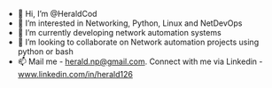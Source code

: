 - 👋 Hi, I’m @HeraldCod
- 👀 I’m interested in Networking, Python, Linux and NetDevOps
- 🌱 I’m currently developing network automation systems  
- 💞️ I’m looking to collaborate on Network automation projects using python or bash
- 📫 Mail me - herald.np@gmail.com. Connect with me via Linkedin - www.linkedin.com/in/herald126

<!---
HeraldCod/HeraldCod is a ✨ special ✨ repository because its `README.md` (this file) appears on your GitHub profile.
You can click the Preview link to take a look at your changes.
--->
